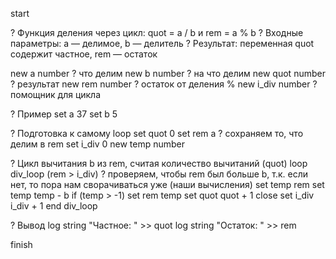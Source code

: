 
start

? Функция деления через цикл: quot = a / b и rem = a % b
? Входные параметры: a — делимое, b — делитель
? Результат: переменная quot содержит частное, rem — остаток

new a number       ? что делим
new b number       ? на что делим
new quot number    ? результат
new rem number     ? остаток от деления %
new i_div number   ? помощник для цикла

? Пример
set a 37
set b 5

? Подготовка к самому loop
set quot 0
set rem a          ? сохраняем то, что делим в rem
set i_div 0
new temp number

? Цикл вычитания b из rem, считая количество вычитаний (quot)
loop div_loop (rem > i_div)
    ? проверяем, чтобы rem был больше b, т.к. если нет, то пора нам сворачиваться уже (наши вычисления)
    set temp rem
    set temp temp - b
    if (temp > -1)
        set rem temp
        set quot quot + 1
    close
    set i_div i_div + 1
end div_loop

? Вывод
log string "Частное: " >> quot
log string "Остаток: " >> rem

finish
